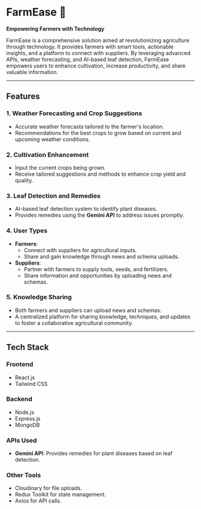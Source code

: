 # FarmEase 🌾  
**Empowering Farmers with Technology**  

FarmEase is a comprehensive solution aimed at revolutionizing agriculture through technology. It provides farmers with smart tools, actionable insights, and a platform to connect with suppliers. By leveraging advanced APIs, weather forecasting, and AI-based leaf detection, FarmEase empowers users to enhance cultivation, increase productivity, and share valuable information.

---

## **Features**  

### 1. **Weather Forecasting and Crop Suggestions**  
- Accurate weather forecasts tailored to the farmer's location.  
- Recommendations for the best crops to grow based on current and upcoming weather conditions.

### 2. **Cultivation Enhancement**  
- Input the current crops being grown.  
- Receive tailored suggestions and methods to enhance crop yield and quality.  

### 3. **Leaf Detection and Remedies**  
- AI-based leaf detection system to identify plant diseases.  
- Provides remedies using the **Gemini API** to address issues promptly.  

### 4. **User Types**  
- **Farmers**:  
   - Connect with suppliers for agricultural inputs.  
   - Share and gain knowledge through news and schema uploads.  
- **Suppliers**:  
   - Partner with farmers to supply tools, seeds, and fertilizers.  
   - Share information and opportunities by uploading news and schemas.  

### 5. **Knowledge Sharing**  
- Both farmers and suppliers can upload news and schemas.  
- A centralized platform for sharing knowledge, techniques, and updates to foster a collaborative agricultural community.

---

## **Tech Stack**  

### **Frontend**  
- React.js  
- Tailwind CSS  

### **Backend**  
- Node.js  
- Express.js  
- MongoDB  

### **APIs Used**  
- **Gemini API**: Provides remedies for plant diseases based on leaf detection.  

### **Other Tools**  
- Cloudinary for file uploads.  
- Redux Toolkit for state management.  
- Axios for API calls.  



